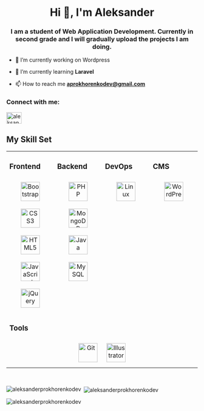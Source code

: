 <h1 align="center">Hi 👋, I'm Aleksander</h1>
<h3 align="center">I am a student of Web Application Development. Currently in second grade and I will gradually upload the projects I am doing.</h3>

- 🔭 I’m currently working on Wordpress

- 🌱 I’m currently learning **Laravel**

- 📫 How to reach me **aprokhorenkodev@gmail.com**

<h3 align="left">Connect with me:</h3>
<p align="left">
<a href="https://linkedin.com/in/aleksander trujillo" target="blank"><img align="center" src="https://raw.githubusercontent.com/rahuldkjain/github-profile-readme-generator/master/src/images/icons/Social/linked-in-alt.svg" alt="aleksander trujillo" height="30" width="40" /></a>
</p>

## My Skill Set  
<table>
  <tr>
    <td valign="top" width="25%">

   ### Frontend  
  <div align="center">  
        <a href="https://getbootstrap.com/docs/3.4/javascript/" target="_blank"><img style="margin: 10px" src="https://profilinator.rishav.dev/skills-assets/bootstrap-plain.svg" alt="Bootstrap" height="50" /></a>  
        <a href="https://www.w3schools.com/css/" target="_blank"><img style="margin: 10px" src="https://profilinator.rishav.dev/skills-assets/css3-original-wordmark.svg" alt="CSS3" height="50" /></a>  
        <a href="https://en.wikipedia.org/wiki/HTML5" target="_blank"><img style="margin: 10px" src="https://profilinator.rishav.dev/skills-assets/html5-original-wordmark.svg" alt="HTML5" height="50" /></a>  
        <a href="https://www.javascript.com/" target="_blank"><img style="margin: 10px" src="https://profilinator.rishav.dev/skills-assets/javascript-original.svg" alt="JavaScript" height="50" /></a>  
        <a href="https://jquery.com/" target="_blank"><img style="margin: 10px" src="https://profilinator.rishav.dev/skills-assets/jquery.png" alt="jQuery" height="50" /></a>  
    </div>

  </td>
    <td valign="top" width="25%">

  ### Backend  
  <div align="center">  
        <a href="https://www.php.net/" target="_blank"><img style="margin: 10px" src="https://profilinator.rishav.dev/skills-assets/php-original.svg" alt="PHP" height="50" /></a>  
        <a href="https://www.mongodb.com/" target="_blank"><img style="margin: 10px" src="https://profilinator.rishav.dev/skills-assets/mongodb-original-wordmark.svg" alt="MongoDB" height="50" /></a>   
        <a href="https://www.java.com/" target="_blank"><img style="margin: 10px" src="https://profilinator.rishav.dev/skills-assets/java-original-wordmark.svg" alt="Java" height="50" /></a>  
        <a href="https://www.mysql.com/" target="_blank"><img style="margin: 10px" src="https://profilinator.rishav.dev/skills-assets/mysql-original-wordmark.svg" alt="MySQL" height="50" /></a>  
      </div>

  </td>
    <td valign="top" width="25%">

  ### DevOps  
  <div align="center">  
        <a href="https://www.linux.org/" target="_blank"><img style="margin: 10px" src="https://profilinator.rishav.dev/skills-assets/linux-original.svg" alt="Linux" height="50" /></a>  
      </div>

  </td>
    <td valign="top" width="25%">

  ### CMS  
  <div align="center">  
      <a href="https://wordpress.com/" target="_blank"><img style="margin: 10px" src="https://profilinator.rishav.dev/skills-assets/wordpress.png" alt="WordPress" height="50" /></a> 
      </div>

  </td>
  </tr>
  <tr>
    <td valign="top" colspan="4">

  ### Tools  
  <div align="center">  
        <a href="https://github.com/" target="_blank"><img style="margin: 10px" src="https://profilinator.rishav.dev/skills-assets/git-scm-icon.svg" alt="Git" height="50" /></a>
        <a href="https://www.adobe.com/in/products/illustrator.html" target="_blank"><img style="margin: 10px" src="https://profilinator.rishav.dev/skills-assets/adobe_illustrator-icon.svg" alt="Illustrator" height="50" /></a>
  </div>

  </td>
  </tr>
</table>


<br/>   

<p><img align="left" src="https://github-readme-stats.vercel.app/api/top-langs?username=aleksanderprokhorenkodev&show_icons=true&locale=en&layout=compact" alt="aleksanderprokhorenkodev" /></p>

<p>&nbsp;<img align="center" src="https://github-readme-stats.vercel.app/api?username=aleksanderprokhorenkodev&show_icons=true&locale=en" alt="aleksanderprokhorenkodev" /></p>

<p><img align="center" src="https://github-readme-streak-stats.herokuapp.com/?user=aleksanderprokhorenkodev&" alt="aleksanderprokhorenkodev" /></p>
